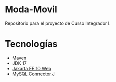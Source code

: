 # Moda-Movil
Repositorio para el proyecto de Curso Integrador I.

# Tecnologías
* Maven
* JDK 17
* [Jakarta EE 10 Web](https://mvnrepository.com/artifact/jakarta.platform/jakarta.jakartaee-api)
* [MySQL Connector J](https://mvnrepository.com/artifact/com.mysql/mysql-connector-j)
